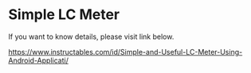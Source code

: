 # Simple LC Meter
If you want to know details, please visit link below.

https://www.instructables.com/id/Simple-and-Useful-LC-Meter-Using-Android-Applicati/
